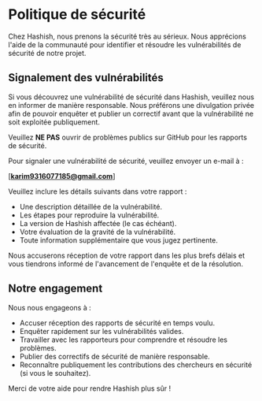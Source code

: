 # Politique de sécurité

Chez Hashish, nous prenons la sécurité très au sérieux. Nous apprécions l'aide de la communauté pour identifier et résoudre les vulnérabilités de sécurité de notre projet.

## Signalement des vulnérabilités

Si vous découvrez une vulnérabilité de sécurité dans Hashish, veuillez nous en informer de manière responsable. Nous préférons une divulgation privée afin de pouvoir enquêter et publier un correctif avant que la vulnérabilité ne soit exploitée publiquement.

Veuillez **NE PAS** ouvrir de problèmes publics sur GitHub pour les rapports de sécurité.

Pour signaler une vulnérabilité de sécurité, veuillez envoyer un e-mail à :

[**karim9316077185@gmail.com**]

Veuillez inclure les détails suivants dans votre rapport :

* Une description détaillée de la vulnérabilité.
* Les étapes pour reproduire la vulnérabilité.
* La version de Hashish affectée (le cas échéant).
* Votre évaluation de la gravité de la vulnérabilité.
* Toute information supplémentaire que vous jugez pertinente.

Nous accuserons réception de votre rapport dans les plus brefs délais et vous tiendrons informé de l'avancement de l'enquête et de la résolution.

## Notre engagement

Nous nous engageons à :

* Accuser réception des rapports de sécurité en temps voulu.
* Enquêter rapidement sur les vulnérabilités valides.
* Travailler avec les rapporteurs pour comprendre et résoudre les problèmes.
* Publier des correctifs de sécurité de manière responsable.
* Reconnaître publiquement les contributions des chercheurs en sécurité (si vous le souhaitez).

Merci de votre aide pour rendre Hashish plus sûr !

